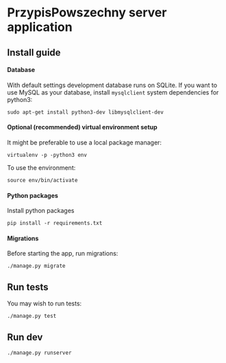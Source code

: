 # PrzypisPowszechny server application

## Install guide

#### Database
With default settings development database runs on SQLite.
If you want to use MySQL as your database, install `mysqlclient` system dependencies for python3:
```
sudo apt-get install python3-dev libmysqlclient-dev
```

#### Optional (recommended) virtual environment setup

It might be preferable to use a local package manager:
```
virtualenv -p -python3 env
```
To use the environment:
```
source env/bin/activate
```

#### Python packages 
Install python packages
```
pip install -r requirements.txt
```

#### Migrations
Before starting the app, run migrations:
```
./manage.py migrate
```
## Run tests

You may wish to run tests:
```
./manage.py test
```

## Run dev

```
./manage.py runserver
```